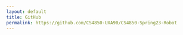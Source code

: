 ```yaml
---
layout: default
title: GitHub
permalink: https://github.com/CS4850-UXA90/CS4850-Spring23-Robot
---
```

